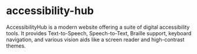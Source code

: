 # accessibility-hub
AccessibilityHub is a modern website offering a suite of digital accessibility tools. It provides Text-to-Speech, Speech-to-Text, Braille support, keyboard navigation, and various vision aids like a screen reader and high-contrast themes.
